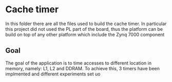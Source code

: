 # Cache timer

In this folder there are all the files used to build the cache timer. In particular this project did not used the PL part of the board, thus the platform can be build on top of any other platform which include the Zynq 7000 component

## Goal

The goal of the application is to time accesses to different location in memory, namely: L1, L2 and DDRAM. To achieve this, 3 timers have been implmented and different experiments set uo

